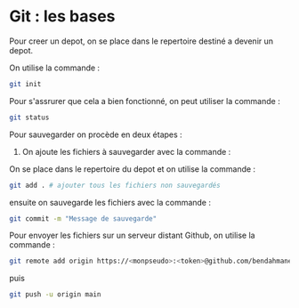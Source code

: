 # Git : les bases

Pour creer un depot, on se place dans le repertoire destiné a devenir un depot.

On utilise la commande :

```sh
git init
```

Pour s'assrurer que cela a bien fonctionné, on peut utiliser la commande :

```sh
git status
```

Pour sauvegarder on procède en deux étapes :

1. On ajoute les fichiers à sauvegarder avec la commande :

On se place dans le repertoire du depot et on utilise la commande :

```sh
git add . # ajouter tous les fichiers non sauvegardés
```

ensuite on sauvegarde les fichiers avec la commande :

```sh
git commit -m "Message de sauvegarde"
```

Pour envoyer les fichiers sur un serveur distant Github, on utilise la commande :

```sh
git remote add origin https://<monpseudo>:<token>@github.com/bendahmanem/ISITECH-2425-B1-HTML.git
```

puis

```sh
git push -u origin main
```
